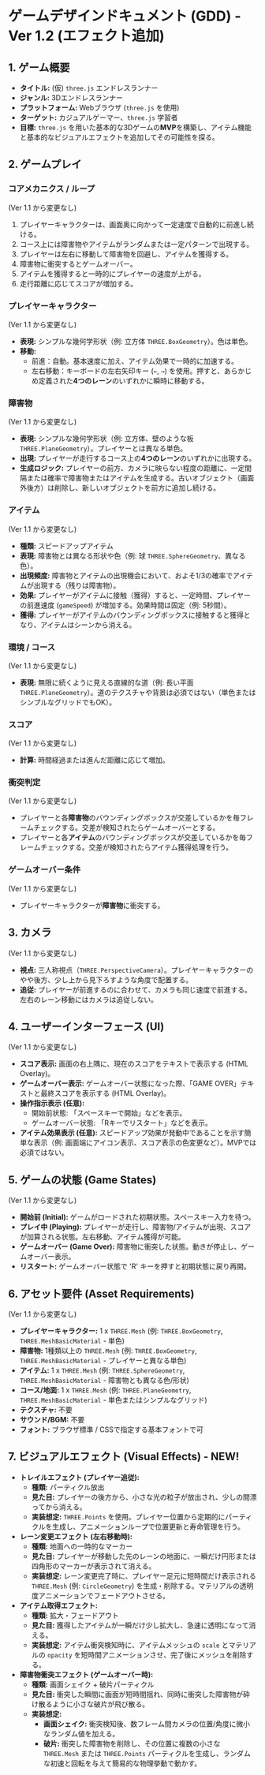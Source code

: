 # ゲームデザインドキュメント (GDD) - Ver 1.2 (エフェクト追加)

## 1. ゲーム概要

* **タイトル:** (仮) `three.js` エンドレスランナー
* **ジャンル:** 3Dエンドレスランナー
* **プラットフォーム:** Webブラウザ (`three.js` を使用)
* **ターゲット:** カジュアルゲーマー、`three.js` 学習者
* **目標:** `three.js` を用いた基本的な3Dゲームの**MVP**を構築し、アイテム機能と基本的なビジュアルエフェクトを追加してその可能性を探る。

## 2. ゲームプレイ

### コアメカニクス / ループ
(Ver 1.1 から変更なし)
1.  プレイヤーキャラクターは、画面奥に向かって一定速度で自動的に前進し続ける。
2.  コース上には障害物やアイテムがランダムまたは一定パターンで出現する。
3.  プレイヤーは左右に移動して障害物を回避し、アイテムを獲得する。
4.  障害物に衝突するとゲームオーバー。
5.  アイテムを獲得すると一時的にプレイヤーの速度が上がる。
6.  走行距離に応じてスコアが増加する。

### プレイヤーキャラクター
(Ver 1.1 から変更なし)
* **表現:** シンプルな幾何学形状（例: 立方体 `THREE.BoxGeometry`）。色は単色。
* **移動:**
    * 前進：自動。基本速度に加え、アイテム効果で一時的に加速する。
    * 左右移動：キーボードの左右矢印キー (`←`, `→`) を使用。押すと、あらかじめ定義された**4つのレーン**のいずれかに瞬時に移動する。

### 障害物
(Ver 1.1 から変更なし)
* **表現:** シンプルな幾何学形状（例: 立方体、壁のような板 `THREE.PlaneGeometry`）。プレイヤーとは異なる単色。
* **出現:** プレイヤーが走行するコース上の**4つのレーン**のいずれかに出現する。
* **生成ロジック:** プレイヤーの前方、カメラに映らない程度の距離に、一定間隔または確率で障害物またはアイテムを生成する。古いオブジェクト（画面外後方）は削除し、新しいオブジェクトを前方に追加し続ける。

### アイテム
(Ver 1.1 から変更なし)
* **種類:** スピードアップアイテム
* **表現:** 障害物とは異なる形状や色（例: 球 `THREE.SphereGeometry`、異なる色）。
* **出現頻度:** 障害物とアイテムの出現機会において、およそ1/3の確率でアイテムが出現する（残りは障害物）。
* **効果:** プレイヤーがアイテムに接触（獲得）すると、一定時間、プレイヤーの前進速度 (`gameSpeed`) が増加する。効果時間は固定（例: 5秒間）。
* **獲得:** プレイヤーがアイテムのバウンディングボックスに接触すると獲得となり、アイテムはシーンから消える。

### 環境 / コース
(Ver 1.1 から変更なし)
* **表現:** 無限に続くように見える直線的な道（例: 長い平面 `THREE.PlaneGeometry`）。道のテクスチャや背景は必須ではない（単色またはシンプルなグリッドでもOK）。

### スコア
(Ver 1.1 から変更なし)
* **計算:** 時間経過または進んだ距離に応じて増加。

### 衝突判定
(Ver 1.1 から変更なし)
* プレイヤーと各**障害物**のバウンディングボックスが交差しているかを毎フレームチェックする。交差が検知されたらゲームオーバーとする。
* プレイヤーと各**アイテム**のバウンディングボックスが交差しているかを毎フレームチェックする。交差が検知されたらアイテム獲得処理を行う。

### ゲームオーバー条件
(Ver 1.1 から変更なし)
* プレイヤーキャラクターが**障害物**に衝突する。

## 3. カメラ
(Ver 1.1 から変更なし)
* **視点:** 三人称視点（`THREE.PerspectiveCamera`）。プレイヤーキャラクターのやや後方、少し上から見下ろすような角度で配置する。
* **追従:** プレイヤーが前進するのに合わせて、カメラも同じ速度で前進する。左右のレーン移動にはカメラは追従しない。

## 4. ユーザーインターフェース (UI)
(Ver 1.1 から変更なし)
* **スコア表示:** 画面の右上隅に、現在のスコアをテキストで表示する (HTML Overlay)。
* **ゲームオーバー表示:** ゲームオーバー状態になった際、「GAME OVER」テキストと最終スコアを表示する (HTML Overlay)。
* **操作指示表示 (任意):**
    * 開始前状態: 「スペースキーで開始」などを表示。
    * ゲームオーバー状態: 「Rキーでリスタート」などを表示。
* **アイテム効果表示 (任意):** スピードアップ効果が発動中であることを示す簡単な表示（例: 画面端にアイコン表示、スコア表示の色変更など）。MVPでは必須ではない。

## 5. ゲームの状態 (Game States)
(Ver 1.1 から変更なし)
* **開始前 (Initial):** ゲームがロードされた初期状態。スペースキー入力を待つ。
* **プレイ中 (Playing):** プレイヤーが走行し、障害物/アイテムが出現、スコアが加算される状態。左右移動、アイテム獲得が可能。
* **ゲームオーバー (Game Over):** 障害物に衝突した状態。動きが停止し、ゲームオーバー表示。
* **リスタート:** ゲームオーバー状態で 'R' キーを押すと初期状態に戻り再開。

## 6. アセット要件 (Asset Requirements)
(Ver 1.1 から変更なし)
* **プレイヤーキャラクター:** 1 x `THREE.Mesh` (例: `THREE.BoxGeometry`, `THREE.MeshBasicMaterial` - 単色)
* **障害物:** 1種類以上の `THREE.Mesh` (例: `THREE.BoxGeometry`, `THREE.MeshBasicMaterial` - プレイヤーと異なる単色)
* **アイテム:** 1 x `THREE.Mesh` (例: `THREE.SphereGeometry`, `THREE.MeshBasicMaterial` - 障害物とも異なる色/形状)
* **コース/地面:** 1 x `THREE.Mesh` (例: `THREE.PlaneGeometry`, `THREE.MeshBasicMaterial` - 単色またはシンプルなグリッド)
* **テクスチャ:** 不要
* **サウンド/BGM:** 不要
* **フォント:** ブラウザ標準 / CSSで指定する基本フォントで可

## 7. ビジュアルエフェクト (Visual Effects) - NEW!

* **トレイルエフェクト (プレイヤー追従):**
    * **種類:** パーティクル放出
    * **見た目:** プレイヤーの後方から、小さな光の粒子が放出され、少しの間漂ってから消える。
    * **実装想定:** `THREE.Points` を使用。プレイヤー位置から定期的にパーティクルを生成し、アニメーションループで位置更新と寿命管理を行う。
* **レーン変更エフェクト (左右移動時):**
    * **種類:** 地面への一時的なマーカー
    * **見た目:** プレイヤーが移動した先のレーンの地面に、一瞬だけ円形または四角形のマーカーが表示されて消える。
    * **実装想定:** レーン変更完了時に、プレイヤー足元に短時間だけ表示される `THREE.Mesh` (例: `CircleGeometry`) を生成・削除する。マテリアルの透明度アニメーションでフェードアウトさせる。
* **アイテム取得エフェクト:**
    * **種類:** 拡大・フェードアウト
    * **見た目:** 獲得したアイテムが一瞬だけ少し拡大し、急速に透明になって消える。
    * **実装想定:** アイテム衝突検知時に、アイテムメッシュの `scale` とマテリアルの `opacity` を短時間アニメーションさせ、完了後にメッシュを削除する。
* **障害物衝突エフェクト (ゲームオーバー時):**
    * **種類:** 画面シェイク + 破片パーティクル
    * **見た目:** 衝突した瞬間に画面が短時間揺れ、同時に衝突した障害物が砕け散るように小さな破片が飛び散る。
    * **実装想定:**
        * **画面シェイク:** 衝突検知後、数フレーム間カメラの位置/角度に微小なランダム値を加える。
        * **破片:** 衝突した障害物を削除し、その位置に複数の小さな `THREE.Mesh` または `THREE.Points` パーティクルを生成し、ランダムな初速と回転を与えて簡易的な物理挙動で動かす。


